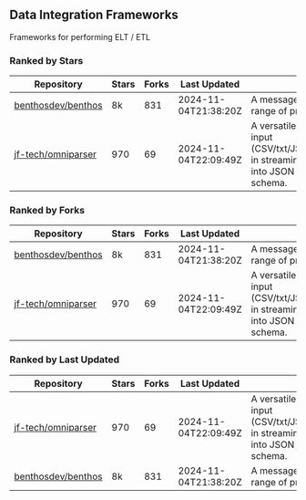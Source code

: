 ## Data Integration Frameworks

Frameworks for performing ELT / ETL

### Ranked by Stars

| Repository | Stars | Forks | Last Updated | Description | 
|------------|-------|-------|--------------|-------------|
| [benthosdev/benthos](https://github.com/benthosdev/benthos) | 8k | 831 | 2024-11-04T21:38:20Z |  A message streaming bridge between a range of protocols. |
| [jf-tech/omniparser](https://github.com/jf-tech/omniparser) | 970 | 69 | 2024-11-04T22:09:49Z |  A versatile ETL library that parses text input (CSV/txt/JSON/XML/EDI/X12/EDIFACT/etc) in streaming fashion and transforms data into JSON output using data-driven schema. |

### Ranked by Forks

| Repository | Stars | Forks | Last Updated | Description | 
|------------|-------|-------|--------------|-------------|
| [benthosdev/benthos](https://github.com/benthosdev/benthos) | 8k | 831 | 2024-11-04T21:38:20Z |  A message streaming bridge between a range of protocols. |
| [jf-tech/omniparser](https://github.com/jf-tech/omniparser) | 970 | 69 | 2024-11-04T22:09:49Z |  A versatile ETL library that parses text input (CSV/txt/JSON/XML/EDI/X12/EDIFACT/etc) in streaming fashion and transforms data into JSON output using data-driven schema. |

### Ranked by Last Updated

| Repository | Stars | Forks | Last Updated | Description | 
|------------|-------|-------|--------------|-------------|
| [jf-tech/omniparser](https://github.com/jf-tech/omniparser) | 970 | 69 | 2024-11-04T22:09:49Z |  A versatile ETL library that parses text input (CSV/txt/JSON/XML/EDI/X12/EDIFACT/etc) in streaming fashion and transforms data into JSON output using data-driven schema. |
| [benthosdev/benthos](https://github.com/benthosdev/benthos) | 8k | 831 | 2024-11-04T21:38:20Z |  A message streaming bridge between a range of protocols. |

